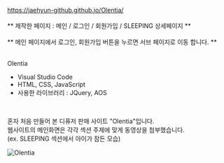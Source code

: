 https://jaehyun-github.github.io/Olentia/
<br>
<br>
  ** 제작한 페이지 : 메인 / 로그인 / 회원가입 / SLEEPING 상세페이지 ** <br><br>
  ** 메인 페이지에서 로그인, 회원가입 버튼을 누르면 서브 페이지로 이동 합니다. ** <br><br>

Olentia
  
- Visual Studio Code 
- HTML, CSS, JavaScript
- 사용한 라이브러리 : JQuery, AOS

<br>

혼자 처음 만들어 본 디퓨저 판매 사이트 "Olentia"입니다. <br>
웹사이트의 메인화면은 각각 섹션 주제에 맞게 동영상을 첨부했습니다. <br>
(ex. SLEEPING 섹션에서 아이가 잠든 모습) <br>

![Olentia](https://user-images.githubusercontent.com/105622596/195819954-3f99a65c-50e2-4a00-8109-06b5f7e7cf6e.gif)
